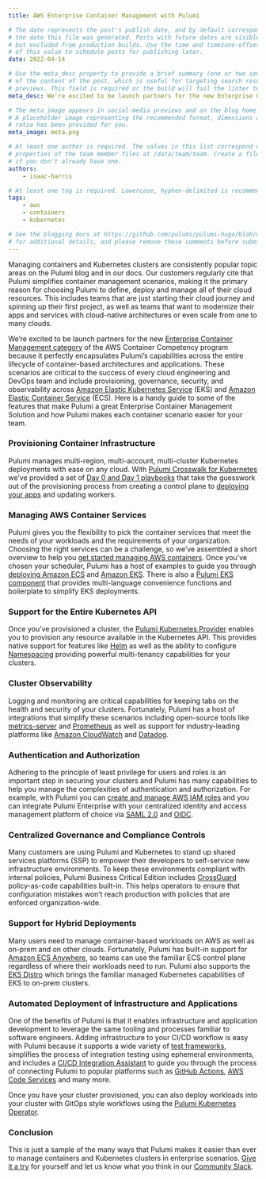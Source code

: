 ```yaml
---
title: AWS Enterprise Container Management with Pulumi

# The date represents the post's publish date, and by default corresponds with
# the date this file was generated. Posts with future dates are visible in development,
# but excluded from production builds. Use the time and timezone-offset portions of
# of this value to schedule posts for publishing later.
date: 2022-04-14

# Use the meta_desc property to provide a brief summary (one or two sentences)
# of the content of the post, which is useful for targeting search results or social-media
# previews. This field is required or the build will fail the linter test.
meta_desc: We're excited to be launch partners for the new Enterprise Container Management category of the AWS Container Competency program.

# The meta_image appears in social-media previews and on the blog home page.
# A placeholder image representing the recommended format, dimensions and aspect
# ratio has been provided for you.
meta_image: meta.png

# At least one author is required. The values in this list correspond with the `id`
# properties of the team member files at /data/team/team. Create a file for yourself
# if you don't already have one.
authors:
    - isaac-harris

# At least one tag is required. Lowercase, hyphen-delimited is recommended.
tags:
    - aws
    - containers
    - kubernetes

# See the blogging docs at https://github.com/pulumi/pulumi-hugo/blob/master/BLOGGING.md.
# for additional details, and please remove these comments before submitting for review.
---
```


Managing containers and Kubernetes clusters are consistently popular topic areas on the Pulumi blog and in our docs. Our customers regularly cite that Pulumi simplifies container management scenarios, making it the primary reason for choosing Pulumi to define, deploy and manage all of their cloud resources. This includes teams that are just starting their cloud journey and spinning up their first project, as well as teams that want to modernize their apps and services with cloud-native architectures or even scale from one to many clouds.

We’re excited to be launch partners for the new [Enterprise Container Management category](https://aws.amazon.com/blogs/apn/aws-container-competency-expands-to-include-enterprise-container-management-category) of the AWS Container Competency program because it perfectly encapsulates Pulumi’s capabilities across the entire lifecycle of container-based architectures and applications. These scenarios are critical to the success of every cloud engineering and DevOps team and include provisioning, governance, security, and observability across [Amazon Elastic Kubernetes Service](https://aws.amazon.com/eks) (EKS) and [Amazon Elastic Container Service](https://aws.amazon.com/ecs) (ECS). Here is a handy guide to some of the features that make Pulumi a great Enterprise Container Management Solution and how Pulumi makes each container scenario easier for your team.

### Provisioning Container Infrastructure

Pulumi manages multi-region, multi-account, multi-cluster Kubernetes deployments with ease on any cloud.  With [Pulumi Crosswalk for Kubernetes](/docs/clouds/kubernetes/guides/) we’ve provided a set of [Day 0 and Day 1 playbooks](/docs/clouds/kubernetes/guides/playbooks/) that take the guesswork out of the provisioning process from creating a control plane to [deploying your apps](/docs/clouds/kubernetes/guides/apps/) and updating workers.

### Managing AWS Container Services

Pulumi gives you the flexibility to pick the container services that meet the needs of your workloads and the requirements of your organization. Choosing the right services can be a challenge, so we’ve assembled a short overview to help you [get started managing AWS containers](/blog/managing-containers-on-aws-with-pulumi/). Once you’ve chosen your scheduler, Pulumi has a host of examples to guide you through [deploying Amazon ECS](/docs/clouds/aws/guides/ecs/) and [Amazon EKS](/docs/clouds/aws/guides/eks/). There is also a [Pulumi EKS component](/registry/packages/eks/) that provides multi-language convenience functions and boilerplate to simplify EKS deployments.

### Support for the Entire Kubernetes API

Once you’ve provisioned a cluster, the [Pulumi Kubernetes Provider](/registry/packages/kubernetes/) enables you to provision any resource available in the Kubernetes API. This provides native support for features like [Helm](/registry/packages/kubernetes/api-docs/helm/v3/chart/) as well as the ability to configure [Namespacing](/registry/packages/kubernetes/api-docs/core/v1/namespace/) providing powerful multi-tenancy capabilities for your clusters.

### Cluster Observability

Logging and monitoring are critical capabilities for keeping tabs on the health and security of your clusters. Fortunately, Pulumi has a host of integrations that simplify these scenarios including open-source tools like [metrics-server](https://github.com/timmyers/pulumi-k8s-metrics-server) and [Prometheus](/registry/packages/kubernetes/how-to-guides/p8s-rollout/) as well as support for industry-leading platforms like [Amazon CloudWatch](https://aws.amazon.com/cloudwatch) and [Datadog](https://datadog.com).

### Authentication and Authorization

Adhering to the principle of least privilege for users and roles is an important step in securing your clusters and Pulumi has many capabilities to help you manage the complexities of authentication and authorization. For example, with Pulumi you can [create and manage AWS IAM roles](/docs/aws/iam/) and you can integrate Pulumi Enterprise with your centralized identity and access management platform of choice via [SAML 2.0](/docs/pulumi-cloud/access-management/saml/sso/) and [OIDC](/blog/eks-oidc/).

### Centralized Governance and Compliance Controls

Many customers are using Pulumi and Kubernetes to stand up shared services platforms (SSP) to empower their developers to self-service new infrastructure environments. To keep these environments compliant with internal policies, Pulumi Business Critical Edition includes [CrossGuard](/docs/using-pulumi/crossguard/) policy-as-code capabilities built-in.  This helps operators to ensure that configuration mistakes won’t reach production with policies that are enforced organization-wide.

### Support for Hybrid Deployments

Many users need to manage container-based workloads on AWS as well as on-prem and on other clouds. Fortunately, Pulumi has built-in support for [Amazon ECS Anywhere](/blog/ecs-anywhere-launch/), so teams can use the familiar ECS control plane regardless of where their workloads need to run. Pulumi also supports the [EKS Distro](/blog/amazon-eks-distro/) which brings the familiar managed Kubernetes capabilities of EKS to on-prem clusters.

### Automated Deployment of Infrastructure and Applications

One of the benefits of Pulumi is that it enables infrastructure and application development to leverage the same tooling and processes familiar to software engineers. Adding infrastructure to your CI/CD workflow is easy with Pulumi because it supports a wide variety of [test frameworks](/docs/using-pulumi/testing/unit/), simplifies the process of integration testing using ephemeral environments, and includes a [CI/CD Integration Assistant](/docs/pulumi-cloud/deployments/ci-cd-integration-assistant/) to guide you through the process of connecting Pulumi to popular platforms such as [GitHub Actions](/docs/using-pulumi/continuous-delivery/github-actions/), [AWS Code Services](/docs/using-pulumi/continuous-delivery/aws-code-services/) and many more.

Once you have your cluster provisioned, you can also deploy workloads into your cluster with GitOps style workflows using the [Pulumi Kubernetes Operator](/docs/using-pulumi/continuous-delivery/pulumi-kubernetes-operator/).

### Conclusion

This is just a sample of the many ways that Pulumi makes it easier than ever to manage containers and Kubernetes clusters in enterprise scenarios. [Give it a try](/docs/get-started/) for yourself and let us know what you think in our [Community Slack](https://slack.pulumi.com).
